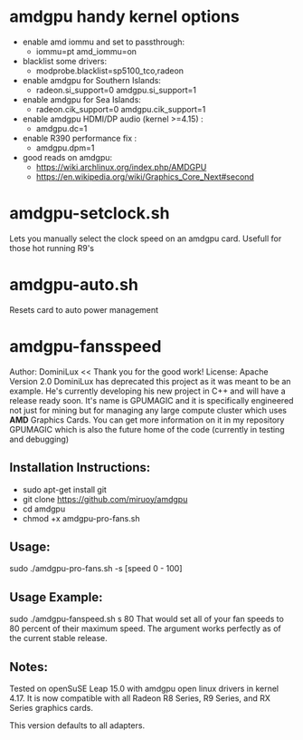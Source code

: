 # amdgpu handy kernel options
* enable amd iommu and set to passthrough: 
  - iommu=pt amd_iommu=on
* blacklist some drivers: 
  - modprobe.blacklist=sp5100_tco,radeon
* enable amdgpu for Southern Islands: 
  - radeon.si_support=0 amdgpu.si_support=1
* enable amdgpu for Sea Islands: 
  - radeon.cik_support=0 amdgpu.cik_support=1
* enable amdgpu HDMI/DP audio (kernel >=4.15) : 
  - amdgpu.dc=1
* enable R390 performance fix : 
  - amdgpu.dpm=1
* good reads on amdgpu: 
  - https://wiki.archlinux.org/index.php/AMDGPU  
  - https://en.wikipedia.org/wiki/Graphics_Core_Next#second

# amdgpu-setclock.sh
Lets you manually select the clock speed on an amdgpu card. Usefull for those hot running R9's

# amdgpu-auto.sh
Resets card to auto power management

# amdgpu-fansspeed
Author: DominiLux << Thank you for the good work!
License: Apache Version 2.0
DominiLux has deprecated this project as it was meant to be an example.  He's currently developing his new project in C++ and will have a release ready soon.  It's name is GPUMAGIC and it is specifically engineered not just for mining but for managing any large compute cluster which uses **AMD** Graphics Cards.  You can get more information on it in my repository GPUMAGIC which is also the future home of the code (currently in testing and debugging)

## Installation Instructions:
* sudo apt-get install git
* git clone https://github.com/miruoy/amdgpu
* cd amdgpu
* chmod +x amdgpu-pro-fans.sh

## Usage:
sudo ./amdgpu-pro-fans.sh -s [speed 0 - 100]

## Usage Example:
sudo ./amdgpu-fanspeed.sh s 80
That would set all of your fan speeds to 80 percent of their maximum speed.  The argument works perfectly as of the current stable release.

## Notes:
Tested on openSuSE Leap 15.0 with amdgpu open linux drivers in kernel 4.17.  It is now compatible with all Radeon R8 Series, R9 Series, and RX Series graphics cards.

This version defaults to all adapters.
